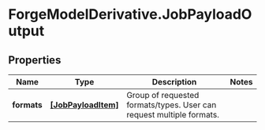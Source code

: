# ForgeModelDerivative.JobPayloadOutput

## Properties
Name | Type | Description | Notes
------------ | ------------- | ------------- | -------------
**formats** | [**[JobPayloadItem]**](JobPayloadItem.md) | Group of requested formats/types. User can request multiple formats. | 


